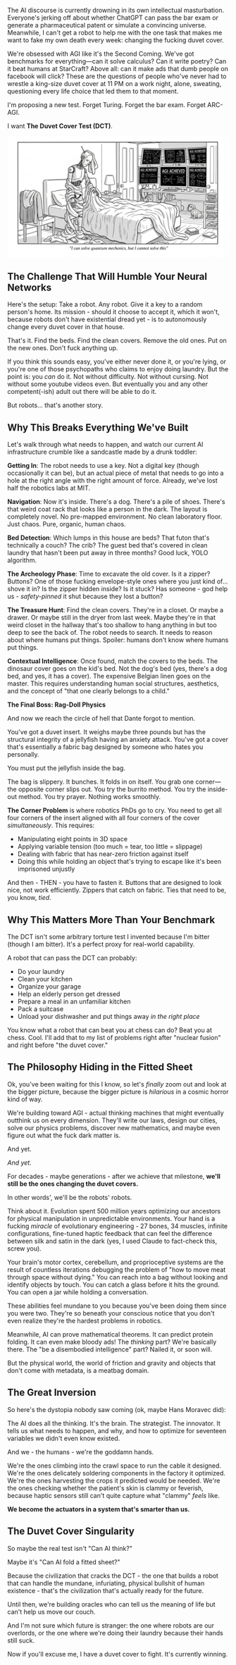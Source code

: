 The AI discourse is currently drowning in its own intellectual masturbation. Everyone's jerking off about whether ChatGPT can pass the bar exam or generate a pharmaceutical patent or simulate a convincing universe. Meanwhile, I can't get a robot to help me with the one task that makes me want to fake my own death every week: changing the fucking duvet cover.

We're obsessed with AGI like it's the Second Coming. We've got benchmarks for everything—can it solve calculus? Can it write poetry? Can it beat humans at StarCraft? Above all: can it make ads that dumb people on facebook will click? These are the questions of people who've never had to wrestle a king-size duvet cover at 11 PM on a work night, alone, sweating, questioning every life choice that led them to that moment.

I'm proposing a new test. Forget Turing. Forget the bar exam. Forget ARC-AGI.

I want **The Duvet Cover Test (DCT)**.

![robot-vs-duvet](./img/robot-vs-duvet.jpg)

## The Challenge That Will Humble Your Neural Networks

Here's the setup: Take a robot. Any robot. Give it a key to a random person's home. Its mission - should it choose to accept it, which it won't, because robots don't have existential dread yet - is to autonomously change every duvet cover in that house.

That's it. Find the beds. Find the clean covers. Remove the old ones. Put on the new ones. Don't fuck anything up.

If you think this sounds easy, you've either never done it, or you're lying, or you're one of those psychopaths who claims to enjoy doing laundry. But the point is: you _can_ do it. Not without difficulty. Not without cursing. Not without some youtube videos even. But eventually you and any other competent(-ish) adult out there will be able to do it.

But robots... that's another story.

## Why This Breaks Everything We've Built

Let's walk through what needs to happen, and watch our current AI infrastructure crumble like a sandcastle made by a drunk toddler:

**Getting In**: The robot needs to use a key. Not a digital key (though occasionally it can be), but an actual piece of metal that needs to go into a hole at the right angle with the right amount of force. Already, we've lost half the robotics labs at MIT.

**Navigation**: Now it's inside. There's a dog. There's a pile of shoes. There's that weird coat rack that looks like a person in the dark. The layout is completely novel. No pre-mapped environment. No clean laboratory floor. Just chaos. Pure, organic, human chaos.

**Bed Detection**: Which lumps in this house are beds? That futon that's technically a couch? The crib? The guest bed that's covered in clean laundry that hasn't been put away in three months? Good luck, YOLO algorithm.

**The Archeology Phase**: Time to excavate the old cover. Is it a zipper? Buttons? One of those fucking envelope-style ones where you just kind of... shove it in? Is the zipper hidden inside? Is it stuck? Has someone - god help us - *safety-pinned* it shut because they lost a button?

**The Treasure Hunt**: Find the clean covers. They're in a closet. Or maybe a drawer. Or maybe still in the dryer from last week. Maybe they're in that weird closet in the hallway that's too shallow to hang anything in but too deep to see the back of. The robot needs to search. It needs to reason about where humans put things. Spoiler: humans don't know where humans put things.

**Contextual Intelligence**: Once found, match the covers to the beds. The dinosaur cover goes on the kid's bed. Not the dog's bed (yes, there's a dog bed, and yes, it has a cover). The expensive Belgian linen goes on the master. This requires understanding human social structures, aesthetics, and the concept of "that one clearly belongs to a child."

**The Final Boss: Rag-Doll Physics**

And now we reach the circle of hell that Dante forgot to mention.

You've got a duvet insert. It weighs maybe three pounds but has the structural integrity of a jellyfish having an anxiety attack. You've got a cover that's essentially a fabric bag designed by someone who hates you personally.

You must put the jellyfish inside the bag.

The bag is slippery. It bunches. It folds in on itself. You grab one corner—the opposite corner slips out. You try the burrito method. You try the inside-out method. You try prayer. Nothing works smoothly.

**The Corner Problem** is where robotics PhDs go to cry. You need to get all four corners of the insert aligned with all four corners of the cover *simultaneously*. This requires:
- Manipulating eight points in 3D space
- Applying variable tension (too much = tear, too little = slippage)  
- Dealing with fabric that has near-zero friction against itself
- Doing this while holding an object that's trying to escape like it's been imprisoned unjustly

And then - THEN - you have to fasten it. Buttons that are designed to look nice, not work efficiently. Zippers that catch on fabric. Ties that need to be, you know, *tied*.

## Why This Matters More Than Your Benchmark

The DCT isn't some arbitrary torture test I invented because I'm bitter (though I am bitter). It's a perfect proxy for real-world capability.

A robot that can pass the DCT can probably:
- Do your laundry
- Clean your kitchen
- Organize your garage
- Help an elderly person get dressed
- Prepare a meal in an unfamiliar kitchen
- Pack a suitcase
- Unload your dishwasher and put things away *in the right place*

You know what a robot that can beat you at chess can do? Beat you at chess. Cool. I'll add that to my list of problems right after "nuclear fusion" and right before "the duvet cover."

## The Philosophy Hiding in the Fitted Sheet

Ok, you've been waiting for this I know, so let's _finally_ zoom out and look at the bigger picture, because the bigger picture is *hilarious* in a cosmic horror kind of way.

We're building toward AGI - actual thinking machines that might eventually outthink us on every dimension. They'll write our laws, design our cities, solve our physics problems, discover new mathematics, and maybe even figure out what the fuck dark matter is.

And yet.

*And yet.*

For decades - maybe generations - after we achieve that milestone, **we'll still be the ones changing the duvet covers.**

In other words', we'll be the robots' robots.

Think about it. Evolution spent 500 million years optimizing our ancestors for physical manipulation in unpredictable environments. Your hand is a fucking *miracle* of evolutionary engineering - 27 bones, 34 muscles, infinite configurations, fine-tuned haptic feedback that can feel the difference between silk and satin in the dark (yes, I used Claude to fact-check this, screw you).

Your brain's motor cortex, cerebellum, and proprioceptive systems are the result of countless iterations debugging the problem of "how to move meat through space without dying." You can reach into a bag without looking and identify objects by touch. You can catch a glass before it hits the ground. You can open a jar while holding a conversation.

These abilities feel mundane to you because you've been doing them since you were two. They're so beneath your conscious notice that you don't even realize they're the hardest problems in robotics.

Meanwhile, AI can prove mathematical theorems. It can predict protein folding. It can even make bloody ads! The *thinking* part? We're basically there. The "be a disembodied intelligence" part? Nailed it, or soon will.

But the physical world, the world of friction and gravity and objects that don't come with metadata, is a meatbag domain.

## The Great Inversion

So here's the dystopia nobody saw coming (ok, maybe Hans Moravec did):

The AI does all the thinking. It's the brain. The strategist. The innovator. It tells us what needs to happen, and why, and how to optimize for seventeen variables we didn't even know existed.

And we - the humans - we're the goddamn hands.

We're the ones climbing into the crawl space to run the cable it designed. We're the ones delicately soldering components in the factory it optimized. We're the ones harvesting the crops it predicted would be needed. We're the ones checking whether the patient's skin is clammy or feverish, because haptic sensors still can't quite capture what "clammy" *feels* like.

**We become the actuators in a system that's smarter than us.**

## The Duvet Cover Singularity

So maybe the real test isn't "Can AI think?"

Maybe it's "Can AI fold a fitted sheet?"

Because the civilization that cracks the DCT - the one that builds a robot that can handle the mundane, infuriating, physical bullshit of human existence - that's the civilization that's actually ready for the future.

Until then, we're building oracles who can tell us the meaning of life but can't help us move our couch.

And I'm not sure which future is stranger: the one where robots are our overlords, or the one where we're doing their laundry because their hands still suck.

Now if you'll excuse me, I have a duvet cover to fight. It's currently winning.